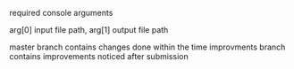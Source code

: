required console arguments 

arg[0] input file path,
arg[1] output file path

master branch contains changes done within the time
improvments branch contains improvements noticed after submission
